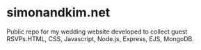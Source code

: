 # simonandkim.net
Public repo for my wedding website developed to collect guest RSVPs.HTML, CSS, Javascript, Node.js, Express, EJS, MongoDB.
